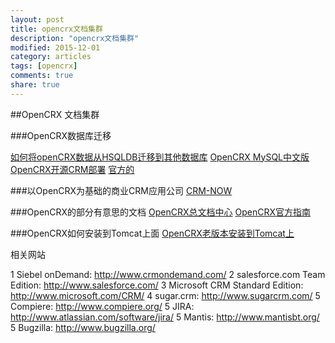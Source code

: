 ```yaml
---
layout: post
title: opencrx文档集群
description: "opencrx文档集群"
modified: 2015-12-01
category: articles
tags: [opencrx]
comments: true
share: true
---
```


##OpenCRX 文档集群

###OpenCRX数据库迁移

[如何将openCRX数据从HSQLDB迁移到其他数据库](http://blog.csdn.net/njchenyi/article/details/6872488)
[OpenCRX MySQL中文版](http://www.docin.com/p-272967540.html)
[OpenCRX开源CRM部署](http://coolerfeng.blog.51cto.com/133059/50976)
[官方的](http://sourceforge.net/p/opencrx/wiki/Admin30.DatabaseMigration/)



###以OpenCRX为基础的商业CRM应用公司
[CRM-NOW](http://www.crm-now.de/)




###OpenCRX的部分有意思的文档
[OpenCRX总文档中心](http://www.opencrx.org/documents.htm)
[OpenCRX官方指南](http://www.opencrx.org/opencrx/2.13/customizing/openCRX_customizing.html)


###OpenCRX如何安装到Tomcat上面
[OpenCRX老版本安装到Tomcat上](http://www.opencrx.org/opencrx/2.6/tomcat-6/openCRX_Installation_Tomcat-6.html#__RefHeading__12665_415962247)


相关网站

1 Siebel onDemand: http://www.crmondemand.com/
2 salesforce.com Team Edition: http://www.salesforce.com/
3 Microsoft CRM Standard Edition: http://www.microsoft.com/CRM/
4 sugar.crm: http://www.sugarcrm.com/
5 Compiere: http://www.compiere.org/
5 JIRA: http://www.atlassian.com/software/jira/
5 Mantis: http://www.mantisbt.org/
5 Bugzilla: http://www.bugzilla.org/
